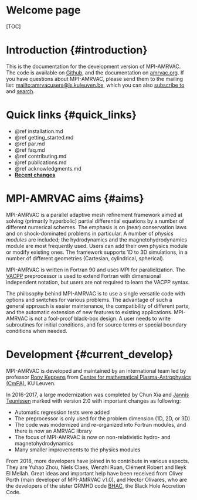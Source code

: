 # Welcome page

[TOC]

# Introduction {#introduction}

This is the documentation for the development version of MPI-AMRVAC. The code is
available on [Github](https://github.com/amrvac/amrvac), and the documentation
on [amrvac.org](http://amrvac.org/). If you have questions about MPI-AMRVAC,
please send them to the mailing list: <mailto:amrvacusers@ls.kuleuven.be>, which you can also
[subscribe to](https://ls.kuleuven.be/cgi-bin/wa?SUBED1=AMRVACUSERS&A=1) and
[search](https://ls.kuleuven.be/cgi-bin/wa?A0=AMRVACUSERS).

# Quick links {#quick_links}

* @ref installation.md
* @ref getting_started.md
* @ref par.md
* @ref faq.md
* @ref contributing.md
* @ref publications.md
* @ref acknowledgments.md
* [**Recent changes**](https://github.com/amrvac/amrvac/commits/master)

# MPI-AMRVAC aims {#aims}

MPI-AMRVAC is a parallel adaptive mesh refinement framework aimed at solving
(primarily hyperbolic) partial differential equations by a number of different
numerical schemes. The emphasis is on (near) conservation laws and on
shock-dominated problems in particular. A number of *physics modules* are
included; the hydrodynamics and the magnetohydrodynamics module are most
frequently used. Users can add their own physics module or modify existing ones.
The framework supports 1D to 3D simulations, in a number of different geometries
(Cartesian, cylindrical, spherical).

MPI-AMRVAC is written in Fortran 90 and uses MPI for parallelization.
The [VACPP](vacpp.md) preprocessor is used to extend Fortran with dimensional
independent notation, but users are not required to learn the VACPP syntax.

The philosophy behind MPI-AMRVAC is to use a single versatile code with options
and switches for various problems. The advantage of such a general approach is
easier maintenance, the compatibility of different parts, and the automatic
extension of new features to existing applications. MPI-AMRVAC is not a
fool-proof black-box design. A user needs to write subroutines for initial
conditions, and for source terms or special boundary conditions when needed.

# Development {#current_develop}

MPI-AMRVAC is developed and maintained by an international team led by professor 
[Rony Keppens](https://perswww.kuleuven.be/~u0016541/) from 
[Centre for mathematical Plasma-Astrophysics (CmPA)](https://wis.kuleuven.be/CmPA), KU Leuven.

In 2016-2017, a large modernization was completed by Chun Xia and 
[Jannis Teunissen](http://teunissen.net/) marked with version 2.0 with 
important changes as following:

* Automatic regression tests were added
* The preprocessor is only used for the problem dimension (1D, 2D, or 3D)
* The code was modernized and re-organized into Fortran modules, and there is
  now an AMRVAC library
* The focus of MPI-AMRVAC is now on non-relativistic hydro- and
  magnetohydrodynamics
* Many smaller improvements to the physics modules

From 2018, more developers have joined in to contribute in various aspects. They are
 Yuhao Zhou, Niels Claes, Wenzhi Ruan, Clément Robert and Ileyk El Mellah. Great ideas
and important help have been received from Oliver Porth (main developer of MPI-AMRVAC v1.0), 
 and Hector Olivares, who are the developers of the sister GRMHD code [BHAC](http://bhac.science/), the Black Hole Accretion Code.

